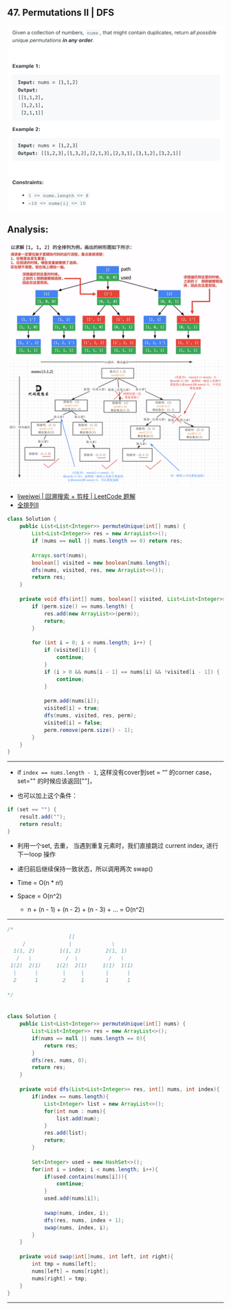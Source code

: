 ## 47. Permutations II | DFS
![](img/2022-09-24-22-20-48.png)

## Analysis:

![](img/2021-07-22-20-14-10.png)
![](img/2023-01-26-22-26-31.png)
- [liweiwei | 回溯搜索 + 剪枝 | LeetCode 题解](https://leetcode.cn/problems/permutations-ii/solution/hui-su-suan-fa-python-dai-ma-java-dai-ma-by-liwe-2/)
- [全排列II](https://programmercarl.com/0047.%E5%85%A8%E6%8E%92%E5%88%97II.html#c-%E4%BB%A3%E7%A0%81)

```java
class Solution {
    public List<List<Integer>> permuteUnique(int[] nums) {
        List<List<Integer>> res = new ArrayList<>();
        if (nums == null || nums.length == 0) return res;
        
        Arrays.sort(nums);
        boolean[] visited = new boolean[nums.length];
        dfs(nums, visited, res, new ArrayList<>());
        return res;
    }
    
    private void dfs(int[] nums, boolean[] visited, List<List<Integer>> res, List<Integer> perm) {
        if (perm.size() == nums.length) {
            res.add(new ArrayList<>(perm));
            return;
        }
        
        for (int i = 0; i < nums.length; i++) {
            if (visited[i]) {
                continue;
            }
            if (i > 0 && nums[i - 1] == nums[i] && !visited[i - 1]) {
                continue;
            }
            
            perm.add(nums[i]);
            visited[i] = true;
            dfs(nums, visited, res, perm);
            visited[i] = false;
            perm.remove(perm.size() - 1);
        }
    }
}
```

---
- if `index == nums.length - 1`, 这样没有cover到set = “” 的corner case， 
  set="" 的时候应该返回[""]，

- 也可以加上这个条件：

```java
if (set == "") {
    result.add("");
    return result;
}
```


- 利用一个set, 去重， 当遇到重复元素时，我们直接跳过 current index, 进行下一loop 操作
- 递归前后继续保持一致状态，所以调用两次 swap()

- Time = O(n * n!)

- Space = O(n^2)
  - n + (n - 1) + (n - 2) + (n - 3) + ... = O(n^2)
---

```java
/*
                    []
     /              |             \
  1(1, 2)        1(1, 2)        2(1, 1)
   /   \           /  \          /   \
 1(2)  2(1)     1(2)  2(1)     1(1)  1(1)
  |      |        |     |       |      |
  2      1        2     1       1      1

*/


class Solution {
    public List<List<Integer>> permuteUnique(int[] nums) {
        List<List<Integer>> res = new ArrayList<>();
        if(nums == null || nums.length == 0){
            return res;
        }
        dfs(res, nums, 0);
        return res;       
    }
    
    private void dfs(List<List<Integer>> res, int[] nums, int index){
        if(index == nums.length){
            List<Integer> list = new ArrayList<>();
            for(int num : nums){
                list.add(num);
            }
            res.add(list);
            return;
        }
        
        Set<Integer> used = new HashSet<>();
        for(int i = index; i < nums.length; i++){
            if(used.contains(nums[i])){
                continue;
            }
            used.add(nums[i]);
            
            swap(nums, index, i);
            dfs(res, nums, index + 1);
            swap(nums, index, i);
        }
    }
    
    private void swap(int[]nums, int left, int right){
        int tmp = nums[left];
        nums[left] = nums[right];
        nums[right] = tmp;
    }
}
```

---

